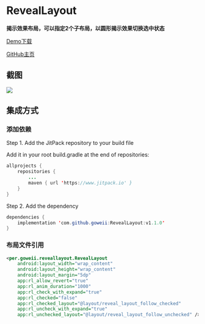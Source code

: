 # **RevealLayout**

**揭示效果布局，可以指定2个子布局，以圆形揭示效果切换选中状态**

[Demo下载](https://github.com/goweii/RevealLayout/raw/master/app/release/app-release.apk)

[GitHub主页](https://github.com/goweii/RevealLayout)

## 截图

![](https://raw.githubusercontent.com/goweii/RevealLayout/master/picture/reveal_layout_demo.gif?raw=true)



## 集成方式

### 添加依赖

Step 1. Add the JitPack repository to your build file

Add it in your root build.gradle at the end of repositories:

```java
allprojects {
	repositories {
		...
		maven { url 'https://www.jitpack.io' }
	}
}
```

Step 2. Add the dependency

```java
dependencies {
	implementation 'com.github.goweii:RevealLayout:v1.1.0'
}
```

### 布局文件引用

```xml
<per.goweii.reveallayout.RevealLayout
	android:layout_width="wrap_content"
	android:layout_height="wrap_content"
	android:layout_margin="5dp"
	app:rl_allow_revert="true"
	app:rl_anim_duration="1000"
	app:rl_check_with_expand="true"
	app:rl_checked="false"
	app:rl_checked_layout="@layout/reveal_layout_follow_checked"
	app:rl_uncheck_with_expand="true"
	app:rl_unchecked_layout="@layout/reveal_layout_follow_unchecked" />
```

